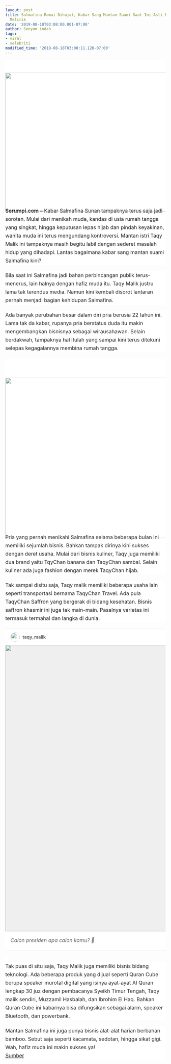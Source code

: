 ```yaml
---
layout: post
title: Salmafina Ramai Dihujat, Kabar Sang Mantan Suami Saat Ini Asli Bikin Cewek-cewek
  Melirik
date: '2019-08-18T03:08:00.001-07:00'
author: Senyum indah
tags:
- viral
- selebriti
modified_time: '2019-08-18T03:08:11.128-07:00'
---
```


<div class="article-image-container" style="background-color: white; color: #222222; font-family: -apple-system, BlinkMacSystemFont, &quot;Helvetica Neue&quot;, &quot;PingFang SC&quot;, &quot;Microsoft YaHei&quot;, &quot;Source Han Sans SC&quot;, &quot;Noto Sans CJK SC&quot;, &quot;WenQuanYi Micro Hei&quot;, sans-serif; font-size: 16px; margin: 0px; padding: 0px; white-space: pre-wrap;"><figure style="margin: 0px 0px 20px; padding: 0px; text-align: center;">          <div class="media-outer-container" style="margin: 0px auto 20px; max-width: 100%; padding: 0px; width: 640px;">            <div class="media-container" style="margin: 0px; padding: 0px 0px 358.993px; position: relative;">              <img class="image" src="https://p0.sgpstatp.com/large/pgc-image-sg/RW56vZB1dEbn1u" style="display: block; height: 435.66px; left: 0px; margin: 0px auto; padding: 0px; position: absolute; top: 0px; user-select: none; width: 640px;" />            </div></div></figure>        </div><div style="background-color: white; color: #222222; font-family: -apple-system, BlinkMacSystemFont, &quot;Helvetica Neue&quot;, &quot;PingFang SC&quot;, &quot;Microsoft YaHei&quot;, &quot;Source Han Sans SC&quot;, &quot;Noto Sans CJK SC&quot;, &quot;WenQuanYi Micro Hei&quot;, sans-serif; font-size: 16px; line-height: 26px; margin-bottom: 20px; min-height: 26px; padding: 0px; white-space: pre-wrap;"><strong style="margin: 0px; padding: 0px;">Serumpi.com</strong> – Kabar Salmafina Sunan tampaknya terus saja jadi sorotan. Mulai dari menikah muda, kandas di usia rumah tangga yang singkat, hingga keputusan lepas hijab dan pindah keyakinan, wanita muda ini terus mengundang kontroversi. Mantan istri Taqy Malik ini tampaknya masih begitu labil dengan sederet masalah hidup yang dihadapi. Lantas bagaimana kabar sang mantan suami Salmafina kini?  </div><div style="background-color: white; color: #222222; font-family: -apple-system, BlinkMacSystemFont, &quot;Helvetica Neue&quot;, &quot;PingFang SC&quot;, &quot;Microsoft YaHei&quot;, &quot;Source Han Sans SC&quot;, &quot;Noto Sans CJK SC&quot;, &quot;WenQuanYi Micro Hei&quot;, sans-serif; font-size: 16px; line-height: 26px; margin-bottom: 20px; min-height: 26px; padding: 0px; white-space: pre-wrap;">Bila saat ini Salmafina jadi bahan perbincangan publik terus-menerus, lain halnya dengan hafiz muda itu. Taqy Malik justru lama tak terendus media. Namun kini kembali disorot lantaran pernah menjadi bagian kehidupan Salmafina.</div><div style="background-color: white; color: #222222; font-family: -apple-system, BlinkMacSystemFont, &quot;Helvetica Neue&quot;, &quot;PingFang SC&quot;, &quot;Microsoft YaHei&quot;, &quot;Source Han Sans SC&quot;, &quot;Noto Sans CJK SC&quot;, &quot;WenQuanYi Micro Hei&quot;, sans-serif; font-size: 16px; line-height: 26px; margin-bottom: 20px; min-height: 26px; padding: 0px; white-space: pre-wrap;">Ada banyak perubahan besar dalam diri pria berusia 22 tahun ini. Lama tak da kabar, rupanya pria berstatus duda itu makin mengembangkan bisnisnya sebagai wirausahawan. Selain berdakwah, tampaknya hal itulah yang sampai kini terus ditekuni selepas kegagalannya membina rumah tangga.</div><div class="article-image-container" style="background-color: white; color: #222222; font-family: -apple-system, BlinkMacSystemFont, &quot;Helvetica Neue&quot;, &quot;PingFang SC&quot;, &quot;Microsoft YaHei&quot;, &quot;Source Han Sans SC&quot;, &quot;Noto Sans CJK SC&quot;, &quot;WenQuanYi Micro Hei&quot;, sans-serif; font-size: 16px; margin: 0px; padding: 0px; white-space: pre-wrap;">        <figure style="margin: 0px 0px 20px; padding: 0px; text-align: center;">          <div class="media-outer-container" style="margin: 0px auto 20px; max-width: 100%; padding: 0px; width: 640px;">            <div class="media-container" style="margin: 0px; padding: 0px 0px 425.99px; position: relative;">              <img class="image" src="https://p0.sgpstatp.com/large/pgc-image-sg/RWCAnaU1o63I1r" style="display: block; height: 502.656px; left: 0px; margin: 0px auto; padding: 0px; position: absolute; top: 0px; user-select: none; width: 640px;" />            </div></div></figure>        </div><div style="background-color: white; color: #222222; font-family: -apple-system, BlinkMacSystemFont, &quot;Helvetica Neue&quot;, &quot;PingFang SC&quot;, &quot;Microsoft YaHei&quot;, &quot;Source Han Sans SC&quot;, &quot;Noto Sans CJK SC&quot;, &quot;WenQuanYi Micro Hei&quot;, sans-serif; font-size: 16px; line-height: 26px; margin-bottom: 20px; min-height: 26px; padding: 0px; white-space: pre-wrap;">Pria yang pernah menikahi Salmafina selama beberapa bulan ini memiliki sejumlah bisnis. Bahkan tampak dirinya kini sukses dengan deret usaha. Mulai dari bisnis kuliner, Taqy juga memiliki dua brand yaitu TqyChan banana dan TaqyChan sambal. Selain kuliner ada juga fashion dengan merek TaqyChan hijab.</div><div style="background-color: white; color: #222222; font-family: -apple-system, BlinkMacSystemFont, &quot;Helvetica Neue&quot;, &quot;PingFang SC&quot;, &quot;Microsoft YaHei&quot;, &quot;Source Han Sans SC&quot;, &quot;Noto Sans CJK SC&quot;, &quot;WenQuanYi Micro Hei&quot;, sans-serif; font-size: 16px; line-height: 26px; margin-bottom: 20px; min-height: 26px; padding: 0px; white-space: pre-wrap;">Tak sampai disitu saja, Taqy malik memiliki beberapa usaha lain seperti transportasi bernama TaqyChan Travel. Ada pula TaqyChan Saffron yang bergerak di bidang kesehatan. Bisnis saffron khasmir ini juga tak main-main. Pasalnya varietas ini termasuk termahal dan langka di dunia.</div><section class="sns-container" style="background-color: white; color: #666666; font-family: -apple-system, BlinkMacSystemFont, &quot;Helvetica Neue&quot;, &quot;PingFang SC&quot;, &quot;Microsoft YaHei&quot;, &quot;Source Han Sans SC&quot;, &quot;Noto Sans CJK SC&quot;, &quot;WenQuanYi Micro Hei&quot;, sans-serif; font-size: 0px; margin: 0px 0px 15px; padding: 0px; white-space: pre-wrap;"><div class="sns-info" style="-webkit-box-align: center; align-items: center; border-color: rgb(232, 232, 232); border-image: initial; border-style: solid; border-width: 1px 0px 0px; display: flex; margin: 0px; padding: 10px 16px;"><img class="sns-avatar" src="https://scontent-sin2-2.cdninstagram.com/vp/a0a3506291df3921cada363838fd0e69/5DB06619/t51.2885-19/s150x150/64607029_325040798409986_803048658311315456_n.jpg?_nc_ht=scontent-sin2-2.cdninstagram.com" style="border-radius: 50%; border: 1px solid rgb(232, 232, 232); flex-shrink: 0; height: 28px; margin: 0px; min-height: 0px; padding: 0px; user-select: none; width: 28px;" /><div class="sns-name" style="display: inline-block; flex-shrink: 1; font-size: 14px; font-weight: 700; height: 17px; line-height: 17px; margin: 0px 8px; overflow-wrap: break-word; overflow: hidden; padding: 0px; text-overflow: ellipsis; white-space: nowrap;">taqy_malik</div><div class="sns-logo embed-instagram" style="background-image: url(&quot;data:image/png; background-size: cover; display: inline-block; flex-shrink: 0; height: 16px; margin: 0px 0px 0px auto; padding: 0px; width: 54px;"></div></div><div class="sns-illustration-container" style="margin: 0px; padding: 0px 0px 895.99px; position: relative;"><img class="sns-illustration" src="https://p0.ipstatp.com/large/pgc-image-sg/RW5v7R4BLURmu" style="background-color: #efefef; bottom: 0px; display: block; margin: auto; padding: 0px; position: absolute; top: 0px; user-select: none; width: 895.99px;" /></div><div class="sns-content" style="border-color: rgb(232, 232, 232); border-image: initial; border-style: solid; border-width: 0px 0px 1px; font-size: 16px; font-style: italic; line-height: 1.5; margin: 0px; padding: 16px 16px 20px;">Calon presiden apa calon kamu? 🤭</div></section><span style="background-color: white; color: #222222; font-family: -apple-system, BlinkMacSystemFont, &quot;Helvetica Neue&quot;, &quot;PingFang SC&quot;, &quot;Microsoft YaHei&quot;, &quot;Source Han Sans SC&quot;, &quot;Noto Sans CJK SC&quot;, &quot;WenQuanYi Micro Hei&quot;, sans-serif; font-size: 16px; white-space: pre-wrap;">  </span><br /><div style="background-color: white; color: #222222; font-family: -apple-system, BlinkMacSystemFont, &quot;Helvetica Neue&quot;, &quot;PingFang SC&quot;, &quot;Microsoft YaHei&quot;, &quot;Source Han Sans SC&quot;, &quot;Noto Sans CJK SC&quot;, &quot;WenQuanYi Micro Hei&quot;, sans-serif; font-size: 16px; line-height: 26px; margin-bottom: 20px; min-height: 26px; padding: 0px; white-space: pre-wrap;">Tak puas di situ saja, Taqy Malik juga memiliki bisnis bidang teknologi. Ada beberapa produk yang dijual seperti Quran Cube berupa speaker murotal digital yang isinya ayat-ayat Al Quran lengkap 30 juz dengan pembacanya Syeikh Timur Tengah, Taqy malik sendiri, Muzzamil Hasbalah, dan Ibrohim El Haq. Bahkan Quran Cube ini kabarnya bisa difungsikan sebagai alarm, speaker Bluetooth, dan powerbank.</div><div style="background-color: white; color: #222222; font-family: -apple-system, BlinkMacSystemFont, &quot;Helvetica Neue&quot;, &quot;PingFang SC&quot;, &quot;Microsoft YaHei&quot;, &quot;Source Han Sans SC&quot;, &quot;Noto Sans CJK SC&quot;, &quot;WenQuanYi Micro Hei&quot;, sans-serif; font-size: 16px; line-height: 26px; min-height: 26px; padding: 0px; white-space: pre-wrap;">Mantan Salmafina ini juga punya bisnis alat-alat harian berbahan bamboo. Sebut saja seperti kacamata, sedotan, hingga sikat gigi. Wah, hafiz muda ini makin sukses ya!    </div><div style="background-color: white; color: #222222; font-family: -apple-system, BlinkMacSystemFont, &quot;Helvetica Neue&quot;, &quot;PingFang SC&quot;, &quot;Microsoft YaHei&quot;, &quot;Source Han Sans SC&quot;, &quot;Noto Sans CJK SC&quot;, &quot;WenQuanYi Micro Hei&quot;, sans-serif; font-size: 16px; line-height: 26px; min-height: 26px; padding: 0px; white-space: pre-wrap;"><a href="https://babe.topbuzz.com/a/6713474129976099330?c=wa&amp;app_id=1124&amp;gid=6713474129976099330&amp;impr_id=6726434897550412034&amp;language=id&amp;region=id&amp;user_id=6607209611425153025">Sumber</a></div>